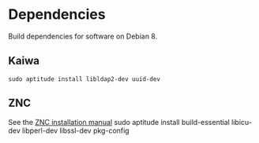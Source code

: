 # Dependencies
Build dependencies for software on Debian 8.
## Kaiwa
	sudo aptitude install libldap2-dev uuid-dev
## ZNC
See the [ZNC installation manual](http://wiki.znc.in/Installation#Debian "ZNC installation manual")
	sudo aptitude install build-essential libicu-dev libperl-dev libssl-dev pkg-config
